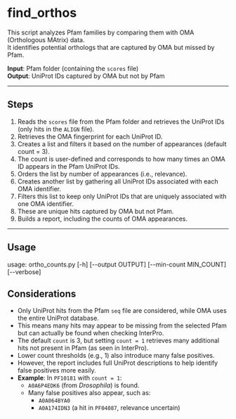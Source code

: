 # find_orthos

This script analyzes Pfam families by comparing them with OMA (Orthologous MAtrix) data.  
It identifies potential orthologs that are captured by OMA but missed by Pfam.

**Input**: Pfam folder (containing the `scores` file)  
**Output**: UniProt IDs captured by OMA but not by Pfam

---

## Steps

1. Reads the `scores` file from the Pfam folder and retrieves the UniProt IDs (only hits in the `ALIGN` file).
2. Retrieves the OMA fingerprint for each UniProt ID.
3. Creates a list and filters it based on the number of appearances (default count = 3).
4. The count is user-defined and corresponds to how many times an OMA ID appears in the Pfam UniProt IDs.
5. Orders the list by number of appearances (i.e., relevance).
6. Creates another list by gathering all UniProt IDs associated with each OMA identifier.
7. Filters this list to keep only UniProt IDs that are uniquely associated with one OMA identifier.
8. These are unique hits captured by OMA but not Pfam.
9. Builds a report, including the counts of OMA appearances.

---

## Usage

usage: ortho_counts.py [-h] [--output OUTPUT] [--min-count MIN_COUNT] [--verbose]

## Considerations
- Only UniProt hits from the Pfam `seq` file are considered, while OMA uses the entire UniProt database.
- This means many hits may appear to be missing from the selected Pfam but can actually be found when checking InterPro.
- The default `count` is 3, but setting `count = 1` retrieves many additional hits not present in Pfam (as seen in InterPro).
- Lower count thresholds (e.g., 1) also introduce many false positives.
- However, the report includes full UniProt descriptions to help identify false positives more easily.
- **Example**: In `PF10181` with `count = 1`:
  - `A0A6P4EDK6` (from *Drosophila*) is found.
  - Many false positives also appear, such as:
    - `A0A064BYA0`
    - `A0A174IDN3` (a hit in `PF04087`, relevance uncertain)


